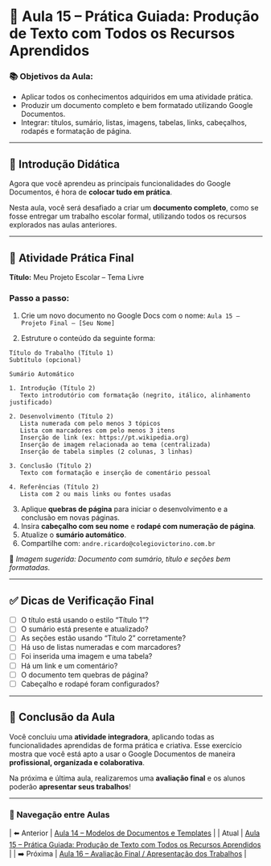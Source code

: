 # 📝 Aula 15 – Prática Guiada: Produção de Texto com Todos os Recursos Aprendidos

### 📚 Objetivos da Aula:
- Aplicar todos os conhecimentos adquiridos em uma atividade prática.
- Produzir um documento completo e bem formatado utilizando Google Documentos.
- Integrar: títulos, sumário, listas, imagens, tabelas, links, cabeçalhos, rodapés e formatação de página.

---

## 🧠 Introdução Didática

Agora que você aprendeu as principais funcionalidades do Google Documentos, é hora de **colocar tudo em prática**.

Nesta aula, você será desafiado a criar um **documento completo**, como se fosse entregar um trabalho escolar formal, utilizando todos os recursos explorados nas aulas anteriores.

---

## 🧪 Atividade Prática Final

**Título:** Meu Projeto Escolar – Tema Livre

### Passo a passo:

1. Crie um novo documento no Google Docs com o nome:
   `Aula 15 – Projeto Final – [Seu Nome]`

2. Estruture o conteúdo da seguinte forma:

```
Título do Trabalho (Título 1)
Subtítulo (opcional)

Sumário Automático

1. Introdução (Título 2)
   Texto introdutório com formatação (negrito, itálico, alinhamento justificado)

2. Desenvolvimento (Título 2)
   Lista numerada com pelo menos 3 tópicos
   Lista com marcadores com pelo menos 3 itens
   Inserção de link (ex: https://pt.wikipedia.org)
   Inserção de imagem relacionada ao tema (centralizada)
   Inserção de tabela simples (2 colunas, 3 linhas)

3. Conclusão (Título 2)
   Texto com formatação e inserção de comentário pessoal

4. Referências (Título 2)
   Lista com 2 ou mais links ou fontes usadas

```

3. Aplique **quebras de página** para iniciar o desenvolvimento e a conclusão em novas páginas.
4. Insira **cabeçalho com seu nome** e **rodapé com numeração de página**.
5. Atualize o **sumário automático**.
6. Compartilhe com: `andre.ricardo@colegiovictorino.com.br`

📸 *Imagem sugerida: Documento com sumário, título e seções bem formatadas.*

---

## ✅ Dicas de Verificação Final
- [ ] O título está usando o estilo “Título 1”?
- [ ] O sumário está presente e atualizado?
- [ ] As seções estão usando “Título 2” corretamente?
- [ ] Há uso de listas numeradas e com marcadores?
- [ ] Foi inserida uma imagem e uma tabela?
- [ ] Há um link e um comentário?
- [ ] O documento tem quebras de página?
- [ ] Cabeçalho e rodapé foram configurados?

---

## 🎯 Conclusão da Aula

Você concluiu uma **atividade integradora**, aplicando todas as funcionalidades aprendidas de forma prática e criativa. Esse exercício mostra que você está apto a usar o Google Documentos de maneira **profissional, organizada e colaborativa**.

Na próxima e última aula, realizaremos uma **avaliação final** e os alunos poderão **apresentar seus trabalhos**!

---

### 📘 Navegação entre Aulas

| ⬅️ Anterior | [Aula 14 – Modelos de Documentos e Templates](./aula-14.md) |
| Atual | [Aula 15 – Prática Guiada: Produção de Texto com Todos os Recursos Aprendidos](./aula-15.md) |
| ➡️ Próxima | [Aula 16 – Avaliação Final / Apresentação dos Trabalhos](./aula-16.md) |
